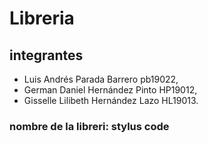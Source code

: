 # Libreria
## integrantes
- Luis Andrés Parada Barrero pb19022, 
- German Daniel Hernández Pinto HP19012, 
- Gisselle Lilibeth Hernández Lazo HL19013. 
### nombre de la libreri: stylus code